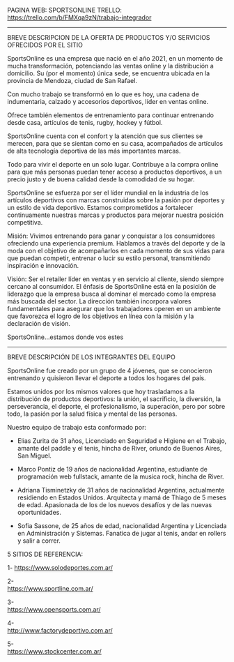 

PAGINA WEB: SPORTSONLINE
TRELLO: https://trello.com/b/FMXqa9zN/trabajo-integrador 

---------------------------------------------------------------------------------------------------------------------------------


BREVE DESCRIPCION DE LA OFERTA DE PRODUCTOS Y/O SERVICIOS OFRECIDOS POR EL SITIO



SportsOnline es una empresa que nació en el año 2021, en un momento de mucha transformación, potenciando las ventas 
online y la distribución a domicilio. Su (por el momento) única sede, se encuentra ubicada en la provincia de Mendoza,
ciudad de San Rafael. 

Con mucho trabajo se transformó en lo que es hoy, una cadena de indumentaria, calzado y accesorios
deportivos, líder en ventas online.

Ofrece también elementos de entrenamiento para continuar entrenando desde casa, artículos
 de tenis, rugby, hockey y fútbol. 

SportsOnline cuenta con el confort y la atención que sus clientes se merecen, para que se
 sientan como en su casa, acompañados de artículos de alta tecnología deportiva de las más importantes marcas. 

Todo para vivir
 el deporte en un solo lugar. Contribuye a la compra online para que más personas puedan tener acceso a productos deportivos,
 a un precio justo y de buena calidad desde la comodidad de su hogar.

SportsOnline se esfuerza por ser el líder mundial en la 
industria de los artículos deportivos con marcas construidas sobre la pasión por deportes y un estilo de vida deportivo. 
Estamos comprometidos a fortalecer continuamente nuestras marcas y productos para mejorar nuestra posición competitiva.



Misión:
Vivimos entrenando para ganar y conquistar a los consumidores ofreciendo una experiencia premium. Hablamos a través del
 deporte y de la moda con el objetivo de acompañarlos en cada momento de sus vidas para que puedan competir, entrenar o lucir 
su estilo personal, transmitiendo inspiración e innovación.



Visión:
Ser el retailer líder en ventas y en servicio al cliente, siendo siempre cercano al consumidor. El énfasis de SportsOnline 
está en la posición de liderazgo que la empresa busca al dominar el mercado como la empresa más buscada del sector. La dirección 
también incorpora valores fundamentales para asegurar que los trabajadores operen en un ambiente que favorezca el logro de los 
objetivos en línea con la misión y la declaración de visión.

SportsOnline…estamos donde vos estes


------------------


BREVE DESCRIPCIÓN DE LOS INTEGRANTES DEL EQUIPO



SportsOnline fue creado por un grupo de 4 jóvenes, que se conocieron entrenando y quisieron llevar el deporte a todos los hogares
 del país. 

Estamos unidos por los mismos valores que hoy trasladamos a la distribución de productos deportivos: la unión, el 
sacrificio, la diversión, la perseverancia, el deporte, el profesionalismo, la superación, pero por sobre todo, la pasión por la
 salud física y mental de las personas.

Nuestro equipo de trabajo esta conformado por:

 

- Elias Zurita de 31 años, Licenciado en Seguridad e Higiene en el Trabajo, amante del paddle y el tenis, hincha de River, oriundo de 
Buenos Aires, San Miguel. 



- Marco Pontiz de 19 años de nacionalidad Argentina, estudiante de programación web fullstack, amante de la 
musica rock, hincha de River.



- Adriana Tisminetzky de 31 años de nacionalidad Argentina, actualmente residiendo en Estados Unidos. Arquitecta y mamá de Thiago de 
5 meses de edad. Apasionada de los de los nuevos desafíos y de las nuevas oportunidades.



- Sofia Sassone, de 25 años de edad, nacionalidad Argentina y Licenciada en Administración y Sistemas. Fanatica de jugar al tenis,
 andar en rollers y salir a correr.



5 SITIOS DE REFERENCIA:	

1-
https://www.solodeportes.com.ar/

2-	
https://www.sportline.com.ar/

3-	
https://www.opensports.com.ar/

4-	
http://www.factorydeportivo.com.ar/

5-	
https://www.stockcenter.com.ar/


